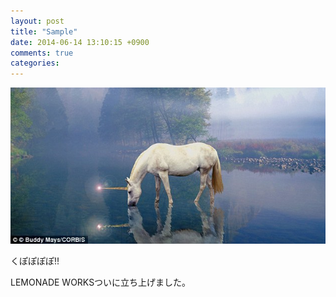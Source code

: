 ```yaml
---
layout: post
title: "Sample"
date: 2014-06-14 13:10:15 +0900
comments: true
categories: 
---
```


![lemonade](/images/unicorn/unicorn.jpg)

くぽぽぽぽ!!

LEMONADE WORKSついに立ち上げました。
